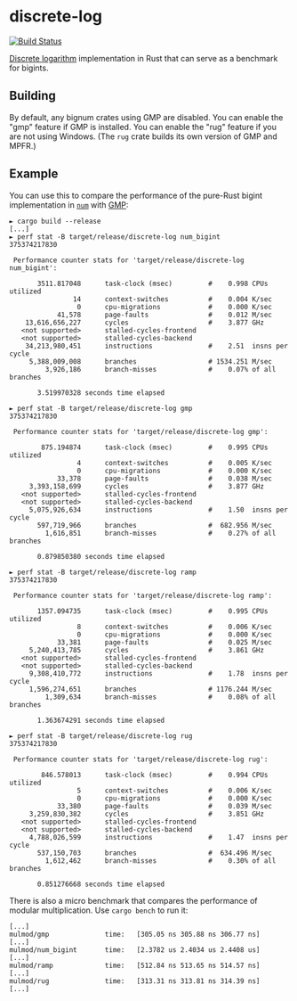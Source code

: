 # discrete-log

[![Build Status]][actions]

[Discrete logarithm] implementation in Rust that can serve as a benchmark for
bigints.

[Build Status]: https://github.com/vks/average/workflows/Tests/badge.svg?event=push
[actions]: https://github.com/vks/average/actions 
[Discrete logarithm]: https://en.wikipedia.org/wiki/Discrete_logarithm

## Building

By default, any bignum crates using GMP are disabled.
You can enable the "gmp" feature if GMP is installed.
You can enable the "rug" feature if you are not using Windows.
(The `rug` crate builds its own version of GMP and MPFR.)

## Example

You can use this to compare the performance of the pure-Rust bigint
implementation in [`num`](https://crates.io/crates/num) with
[GMP](https://gmplib.org/):

```
► cargo build --release
[...]
► perf stat -B target/release/discrete-log num_bigint
375374217830

 Performance counter stats for 'target/release/discrete-log num_bigint':

       3511.817048      task-clock (msec)         #    0.998 CPUs utilized          
                14      context-switches          #    0.004 K/sec                  
                 0      cpu-migrations            #    0.000 K/sec                  
            41,578      page-faults               #    0.012 M/sec                  
    13,616,656,227      cycles                    #    3.877 GHz                    
   <not supported>      stalled-cycles-frontend  
   <not supported>      stalled-cycles-backend   
    34,213,980,451      instructions              #    2.51  insns per cycle        
     5,388,009,008      branches                  # 1534.251 M/sec                  
         3,926,186      branch-misses             #    0.07% of all branches        

       3.519970328 seconds time elapsed

► perf stat -B target/release/discrete-log gmp
375374217830

 Performance counter stats for 'target/release/discrete-log gmp':

        875.194874      task-clock (msec)         #    0.995 CPUs utilized          
                 4      context-switches          #    0.005 K/sec                  
                 0      cpu-migrations            #    0.000 K/sec                  
            33,378      page-faults               #    0.038 M/sec                  
     3,393,158,699      cycles                    #    3.877 GHz                    
   <not supported>      stalled-cycles-frontend  
   <not supported>      stalled-cycles-backend   
     5,075,926,634      instructions              #    1.50  insns per cycle        
       597,719,966      branches                  #  682.956 M/sec                  
         1,616,851      branch-misses             #    0.27% of all branches        

       0.879850380 seconds time elapsed

► perf stat -B target/release/discrete-log ramp
375374217830

 Performance counter stats for 'target/release/discrete-log ramp':

       1357.094735      task-clock (msec)         #    0.995 CPUs utilized          
                 8      context-switches          #    0.006 K/sec                  
                 0      cpu-migrations            #    0.000 K/sec                  
            33,381      page-faults               #    0.025 M/sec                  
     5,240,413,785      cycles                    #    3.861 GHz                    
   <not supported>      stalled-cycles-frontend  
   <not supported>      stalled-cycles-backend   
     9,308,410,772      instructions              #    1.78  insns per cycle        
     1,596,274,651      branches                  # 1176.244 M/sec                  
         1,309,634      branch-misses             #    0.08% of all branches        

       1.363674291 seconds time elapsed

► perf stat -B target/release/discrete-log rug
375374217830

 Performance counter stats for 'target/release/discrete-log rug':

        846.578013      task-clock (msec)         #    0.994 CPUs utilized          
                 5      context-switches          #    0.006 K/sec                  
                 0      cpu-migrations            #    0.000 K/sec                  
            33,380      page-faults               #    0.039 M/sec                  
     3,259,830,382      cycles                    #    3.851 GHz                    
   <not supported>      stalled-cycles-frontend  
   <not supported>      stalled-cycles-backend   
     4,788,026,599      instructions              #    1.47  insns per cycle        
       537,150,703      branches                  #  634.496 M/sec                  
         1,612,462      branch-misses             #    0.30% of all branches        

       0.851276668 seconds time elapsed
```

There is also a micro benchmark that compares the performance of modular
multiplication. Use `cargo bench` to run it:

```
[...]
mulmod/gmp              time:   [305.05 ns 305.88 ns 306.77 ns]
[...]
mulmod/num_bigint       time:   [2.3782 us 2.4034 us 2.4408 us]
[...]
mulmod/ramp             time:   [512.84 ns 513.65 ns 514.57 ns]
[...]
mulmod/rug              time:   [313.31 ns 313.81 ns 314.39 ns]
[...]
```
